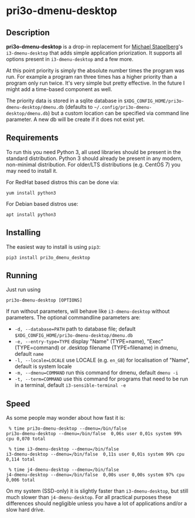 # pri3o-dmenu-desktop

## Description
**pri3o-dmenu-desktop** is a drop-in replacement for 
[Michael Stapelberg](https://github.com/stapelberg)'s `i3-dmenu-desktop`
that adds simple application priorization.
It supports all options present in `i3-dmenu-desktop` and a few more.

At this point priority is simply the absolute number times the program was run.
For example a program ran three times has a higher priority than a program only
run twice. It's very simple but pretty effective. In the future I might add a
time-based component as well.

The priority data is stored in a sqlite database in `$XDG_CONFIG_HOME/pri3o-dmenu-desktop/dmenu.db`
(defaults to `~/.config/pri3o-dmenu-desktop/dmenu.db`)
but a custom location can be specified via command line parameter. A new db will be
create if it does not exist yet.

## Requirements
To run this you need Python 3, all used libraries should be present in the 
standard distribution. Python 3 should already be present in any modern, 
non-minimal distribution. For older/LTS distributions (e.g. CentOS 7) you may
need to install it.

For RedHat based distros this can be done via:
```
yum install python3
```

For Debian based distros use:
```
apt install python3
```

## Installing
The easiest way to install is using `pip3`:
```
pip3 install pri3o_dmenu_desktop
```

## Running
Just run using
```
pri3o-dmenu-desktop [OPTIONS]
```
If run without parameters, will behave like `i3-dmenu-desktop` without parameters.
The optional commandline parameters are:
- `-d, --database=PATH` path to database file; default `$XDG_CONFIG_HOME/pri3o-dmenu-desktop/dmenu.db`
- `-e, --entry-type=TYPE` display "Name" (TYPE=name), "Exec" (TYPE=command) or .desktop filename (TYPE=filename) in dmenu, default `name`
- `-l, --locale=LOCALE` use LOCALE (e.g. `en_GB`) for localisation of "Name", default is system locale
- `-m, --dmenu=COMMAND` run this command for dmenu, default `dmenu -i`
- `-t, --term=COMMAND` use this command for programs that need to be run in a terminal, default `i3-sensible-terminal -e`

## Speed
As some people may wonder about how fast it is:
```
 % time pri3o-dmenu-desktop --dmenu=/bin/false
pri3o-dmenu-desktop --dmenu=/bin/false  0,06s user 0,01s system 99% cpu 0,070 total

 % time i3-dmenu-desktop --dmenu=/bin/false
i3-dmenu-desktop --dmenu=/bin/false  0,11s user 0,01s system 99% cpu 0,114 total

 % time j4-dmenu-desktop --dmenu=/bin/false
j4-dmenu-desktop --dmenu=/bin/false  0,00s user 0,00s system 97% cpu 0,006 total
```
On my system (SSD-only) it is slightly faster than `i3-dmenu-desktop`, but still
much slower than `j4-dmenu-desktop`. For all practical purposes these
differences should negligible unless you have a lot of applications and/or
a slow hard drive.
